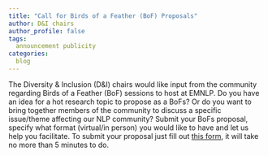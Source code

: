 ```yaml
---
title: "Call for Birds of a Feather (BoF) Proposals"
author: D&I chairs
author_profile: false
tags:
  announcement publicity
categories:
  blog
---
```

The Diversity & Inclusion (D&I) chairs would like input from the community regarding Birds of a Feather (BoF) sessions to host at EMNLP. Do you have an idea for a hot research topic to propose as a BoFs? Or do you want to bring together members of the community to discuss a specific issue/theme affecting our NLP community? Submit your BoFs proposal, specify what format (virtual/in person) you would like to have and let us help you facilitate. To submit your proposal just fill out [this form](https://apc01.safelinks.protection.outlook.com/?url=https%3A%2F%2Fforms.office.com%2Fr%2FYMfTBTnXsF&data=05%7C01%7Clifengyi%40westlake.edu.cn%7C741953c3c025428502b308daad71440f%7C7e82de2f7ef644169b9644c1457be81b%7C1%7C0%7C638012999208500310%7CUnknown%7CTWFpbGZsb3d8eyJWIjoiMC4wLjAwMDAiLCJQIjoiV2luMzIiLCJBTiI6Ik1haWwiLCJXVCI6Mn0%3D%7C3000%7C%7C%7C&sdata=0uFD1pAnJswJcZTxfmE8668IJWOpSXZ%2BZq1QOpGhHtc%3D&reserved=0), it will take no more than 5 minutes to do.
